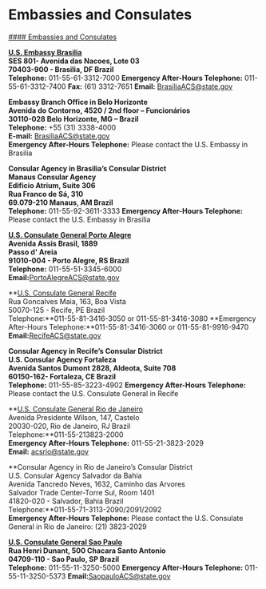 # Embassies and Consulates

[#### Embassies and Consulates](javascript:void(0); "Embassies and Consulates")

**[U.S. Embassy Brasilia](https://br.usembassy.gov/embassy-consulates/brasilia/)  
SES 801- Avenida das Nacoes, Lote 03  
70403-900 - Brasilia, DF Brazil  
Telephone:** 011-55-61-3312-7000 **Emergency After-Hours Telephone:** 011-55-61-3312-7400 **Fax:** (61) 3312-7651 **Email:** BrasiliaACS@state.gov

**Embassy Branch Office in Belo Horizonte  
Avenida do Contorno, 4520 / 2nd floor – Funcionários  
30110-028 Belo Horizonte, MG – Brazil   
Telephone:** +55 (31) 3338-4000  
**E-mail:** BrasiliaACS@state.gov  
**Emergency After-Hours Telephone:** Please contact the U.S. Embassy in Brasilia

**Consular Agency in Brasilia’s Consular District  
Manaus Consular Agency  
Edificio Atrium, Suite 306  
Rua Franco de Sá, 310  
69.079-210 Manaus, AM Brazil  
Telephone:** 011-55-92-3611-3333 **Emergency After-Hours Telephone:** Please contact the U.S. Embassy in Brasilia

**[U.S. Consulate General Porto Alegre](https://br.usembassy.gov/embassy-consulates/u-s-consulate-general-porto-alegre/)**  
**Avenida Assis Brasil, 1889  
Passo d' Areia  
91010-004 - Porto Alegre, RS Brazil**  
**Telephone:** 011-55-51-3345-6000  
**Email:**[PortoAlegreACS@state.gov](mailto:PortoAlegreACS@state.gov)

**[U.S. Consulate General Recife](https://br.usembassy.gov/embassy-consulates/recife/)  
Rua Goncalves Maia, 163, Boa Vista  
50070-125 - Recife, PE Brazil  
Telephone:**011-55-81-3416-3050 or 011-55-81-3416-3080 **Emergency After-Hours Telephone:**011-55-81-3416-3060 or 011-55-81-9916-9470 **Email:**[RecifeACS@state.gov](mailto:RecifeACS@state.gov)

**Consular Agency in Recife’s Consular District  
U.S. Consular Agency Fortaleza  
Avenida Santos Dumont 2828, Aldeota, Suite 708  
60150-162- Fortaleza, CE Brazil  
Telephone:** 011-55-85-3223-4902 **Emergency After-Hours Telephone:** Please contact the U.S. Consulate General in Recife

**[U.S. Consulate General Rio de Janeiro](https://br.usembassy.gov/embassy-consulates/riodejaneiro/)  
Avenida Presidente Wilson, 147, Castelo  
20030-020, Rio de Janeiro, RJ Brazil  
Telephone:**011-55-213823-2000  
**Emergency After-Hours Telephone:** 011-55-21-3823-2029  
**Email:** [acsrio@state.gov](mailto:acsrio@state.gov)

**Consular Agency in Rio de Janeiro’s Consular District  
U.S. Consular Agency Salvador da Bahia  
Avenida Tancredo Neves, 1632, Caminho das Arvores  
Salvador Trade Center-Torre Sul, Room 1401  
41820-020 - Salvador, Bahia Brazil  
Telephone:**011-55-71-3113-2090/2091/2092  
**Emergency After-Hours Telephone:** Please contact the U.S. Consulate General in Rio de Janeiro: (21) 3823-2029

**[U.S. Consulate General Sao Paulo](https://br.usembassy.gov/embassy-consulates/saopaulo/)  
Rua Henri Dunant, 500 Chacara Santo Antonio  
04709-110 - Sao Paulo, SP Brazil  
Telephone:** 011-55-11-3250-5000 **Emergency After-Hours Telephone:** 011-55-11-3250-5373 **Email:**[SaopauloACS@state.gov](mailto:SaopauloACS@state.gov)